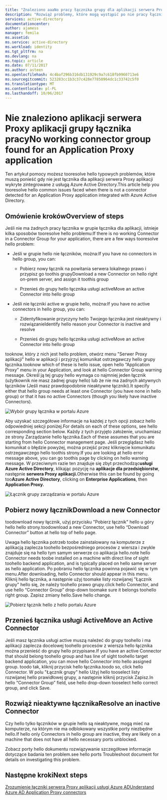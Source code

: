 ```yaml
---
title: "Znaleziono aaaNo pracy łącznika grupy dla aplikacji serwera Proxy aplikacji | Dokumentacja firmy Microsoft"
description: "Rozwiąż problemy, które mogą wystąpić po nie pracy łącznika w grupie łącznika dla aplikacji z powitania serwera Proxy aplikacji usługi Azure AD"
services: active-directory
documentationcenter: 
author: ajamess
manager: femila
ms.assetid: 
ms.service: active-directory
ms.workload: identity
ms.tgt_pltfrm: na
ms.devlang: na
ms.topic: article
ms.date: 07/11/2017
ms.author: asteen
ms.openlocfilehash: 4c4baf296b316db131929c9a7c618fb9960713e6
ms.sourcegitcommit: 523283cc1b3c37c428e77850964dc1c33742c5f0
ms.translationtype: MT
ms.contentlocale: pl-PL
ms.lasthandoff: 10/06/2017
---
```

# <a name="no-working-connector-group-found-for-an-application-proxy-application"></a><span data-ttu-id="88881-103">Nie znaleziono aplikacji serwera Proxy aplikacji grupy łącznika pracy</span><span class="sxs-lookup"><span data-stu-id="88881-103">No working connector group found for an Application Proxy application</span></span>

<span data-ttu-id="88881-104">Ten artykuł pomocy możesz tooresolve hello typowych problemów, które muszą ponieść gdy nie jest łącznika dla aplikacji serwera Proxy aplikacji wykryte zintegrowane z usługą Azure Active Directory.</span><span class="sxs-lookup"><span data-stu-id="88881-104">This article help you tooresolve hello common issues faced when there is not a connector detected for an Application Proxy application integrated with Azure Active Directory.</span></span>

## <a name="overview-of-steps"></a><span data-ttu-id="88881-105">Omówienie kroków</span><span class="sxs-lookup"><span data-stu-id="88881-105">Overview of steps</span></span>
<span data-ttu-id="88881-106">Jeśli nie ma żadnych pracy łącznika w grupie łącznika dla aplikacji, istnieje kilka sposobów tooresolve hello problemu:</span><span class="sxs-lookup"><span data-stu-id="88881-106">If there is no working Connector in a Connector Group for your application, there are a few ways tooresolve hello problem:</span></span>

-   <span data-ttu-id="88881-107">Jeśli w grupie hello nie łączników, można:</span><span class="sxs-lookup"><span data-stu-id="88881-107">If you have no connectors in hello group, you can:</span></span>

    -   <span data-ttu-id="88881-108">Pobierz nowy łącznik na powitania serwera lokalnego prawo i przypisz go toothis grupy</span><span class="sxs-lookup"><span data-stu-id="88881-108">Download a new Connector on hello right on-prem server, and assign it toothis group</span></span>

    -   <span data-ttu-id="88881-109">Przenieś do grupy hello łącznika usługi active</span><span class="sxs-lookup"><span data-stu-id="88881-109">Move an active Connector into hello group</span></span>

-   <span data-ttu-id="88881-110">Jeśli nie łączniki active w grupie hello, można:</span><span class="sxs-lookup"><span data-stu-id="88881-110">If you have no active connectors in hello group, you can:</span></span>

    -   <span data-ttu-id="88881-111">Zidentyfikowanie przyczyny hello Twojego łącznika jest nieaktywny i rozwiązanie</span><span class="sxs-lookup"><span data-stu-id="88881-111">Identify hello reason your Connector is inactive and resolve</span></span>

    -   <span data-ttu-id="88881-112">Przenieś do grupy hello łącznika usługi active</span><span class="sxs-lookup"><span data-stu-id="88881-112">Move an active Connector into hello group</span></span>

<span data-ttu-id="88881-113">tooknow, który z nich jest hello problem, otwórz menu "Serwer Proxy aplikacji" hello w aplikacji i przyjrzyj komunikat ostrzegawczy hello grupy łącznika.</span><span class="sxs-lookup"><span data-stu-id="88881-113">tooknow which of these is hello issue, open hello “Application Proxy” menu in your Application, and look at hello Connector Group warning message.</span></span> <span data-ttu-id="88881-114">Określ ją tej grupy hello wymaga co najmniej jeden łącznik (użytkownik nie masz żadnej grupy hello) lub że nie ma żadnych aktywnych łączników (Jeśli masz prawdopodobnie nieaktywne łączniki).</span><span class="sxs-lookup"><span data-stu-id="88881-114">It specify either that hello group needs at least one Connector (you have none in hello group) or that it has no active Connectors (though you likely have inactive Connectors).</span></span>

   ![Wybór grupy łącznika w portalu Azure](./media/application-proxy-connectivity-no-working-connector/no-active-connector.png)

<span data-ttu-id="88881-116">Aby uzyskać szczegółowe informacje na każdej z tych opcji zobacz hello odpowiedniej sekcji poniżej.</span><span class="sxs-lookup"><span data-stu-id="88881-116">For details on each of these options, see hello corresponding section below.</span></span> <span data-ttu-id="88881-117">Każdy z tych przyjęto założenie, uruchamiasz ze strony Zarządzanie hello łącznika.</span><span class="sxs-lookup"><span data-stu-id="88881-117">Each of these assumes that you are starting from hello Connector management page.</span></span> <span data-ttu-id="88881-118">Jeśli przeglądasz hello komunikat o błędzie powyżej, można przejść przez kliknięcie komunikatu ostrzegawczego hello toothis strony.</span><span class="sxs-lookup"><span data-stu-id="88881-118">If you are looking at hello error message above, you can go toothis page by clicking on hello warning message.</span></span> <span data-ttu-id="88881-119">W przeciwnym razie ten znajduje się zbyt przechodząc**usługi Azure Active Directory**, klikając pozycję na **aplikacje dla przedsiębiorstw**, następnie **serwera Proxy aplikacji.**</span><span class="sxs-lookup"><span data-stu-id="88881-119">Otherwise this can be found by going too**Azure Active Directory**, clicking on **Enterprise Applications**, then **Application Proxy.**</span></span>

   ![Łącznik grupy zarządzania w portalu Azure](./media/application-proxy-connectivity-no-working-connector/app-proxy.png)

## <a name="download-a-new-connector"></a><span data-ttu-id="88881-121">Pobierz nowy łącznik</span><span class="sxs-lookup"><span data-stu-id="88881-121">Download a new Connector</span></span>

<span data-ttu-id="88881-122">toodownload nowy łącznik, użyj przycisku "Pobierz łącznik" hello u góry hello hello strony.</span><span class="sxs-lookup"><span data-stu-id="88881-122">toodownload a new Connector, use hello “Download Connector” button at hello top of hello page.</span></span>

<span data-ttu-id="88881-123">Uwaga hello łącznika potrzeb toobe zainstalowany na komputerze z aplikacją zaplecza toohello bezpośredniego procesów z wiersza i zwykle znajduje się na hello tym samym serwerze co aplikacja hello.</span><span class="sxs-lookup"><span data-stu-id="88881-123">note hello Connector needs toobe installed on a machine with direct line of sight toohello backend application, and is typically placed on hello same server as hello application.</span></span> <span data-ttu-id="88881-124">Po pobraniu hello łącznika powinna pojawić się w tym menu.</span><span class="sxs-lookup"><span data-stu-id="88881-124">After downloading, hello Connector should appear in this menu.</span></span> <span data-ttu-id="88881-125">Kliknij hello łącznika, a następnie użyj toomake listy rozwijanej "Łącznik grupy" hello się, że należy toohello prawo grupy.</span><span class="sxs-lookup"><span data-stu-id="88881-125">click hello Connector, and use hello “Connector Group” drop-down toomake sure it belongs toohello right group.</span></span> <span data-ttu-id="88881-126">Zapisz zmiany hello.</span><span class="sxs-lookup"><span data-stu-id="88881-126">Save hello change.</span></span>

   ![Pobierz łącznik hello z hello portalu Azure](./media/application-proxy-connectivity-no-working-connector/download-connector.png)
   
## <a name="move-an-active-connector"></a><span data-ttu-id="88881-128">Przenieś łącznika usługi Active</span><span class="sxs-lookup"><span data-stu-id="88881-128">Move an Active Connector</span></span>

<span data-ttu-id="88881-129">Jeśli masz łącznika usługi active muszą należeć do grupy toohello i ma aplikacji zaplecza docelowej toohello procesów z wiersza hello łącznika można przenieść do grupy hello przypisane.</span><span class="sxs-lookup"><span data-stu-id="88881-129">If you have an active Connector that should belong toohello group and has line of sight toohello target backend application, you can move hello Connector into hello assigned group.</span></span> <span data-ttu-id="88881-130">toodo tak, kliknij przycisk hello łącznika.</span><span class="sxs-lookup"><span data-stu-id="88881-130">toodo so, click hello Connector.</span></span> <span data-ttu-id="88881-131">W polu "Łącznik grupy" hello Użyj hello tooselect listy rozwijanej hello prawidłowej grupy, a następnie kliknij przycisk Zapisz.</span><span class="sxs-lookup"><span data-stu-id="88881-131">In hello “Connector Group” field, use hello drop-down tooselect hello correct group, and click Save.</span></span>

## <a name="resolve-an-inactive-connector"></a><span data-ttu-id="88881-132">Rozwiąż nieaktywne łącznika</span><span class="sxs-lookup"><span data-stu-id="88881-132">Resolve an inactive Connector</span></span>

<span data-ttu-id="88881-133">Czy hello tylko łączników w grupie hello są nieaktywne, mogą mieć na komputerze, na którym nie ma odblokowany wszystkie porty niezbędne hello.</span><span class="sxs-lookup"><span data-stu-id="88881-133">If hello only Connectors in hello group are inactive, they are likely on a machine that does not have all hello necessary ports unblocked.</span></span>

<span data-ttu-id="88881-134">Zobacz porty hello dokumentu rozwiązywanie szczegółowe informacje dotyczące badania ten problem.</span><span class="sxs-lookup"><span data-stu-id="88881-134">see hello ports Troubleshoot document for details on investigating this problem.</span></span>

## <a name="next-steps"></a><span data-ttu-id="88881-135">Następne kroki</span><span class="sxs-lookup"><span data-stu-id="88881-135">Next steps</span></span>
[<span data-ttu-id="88881-136">Zrozumienie łączniki serwera Proxy aplikacji usługi Azure AD</span><span class="sxs-lookup"><span data-stu-id="88881-136">Understand Azure AD Application Proxy connectors</span></span>](application-proxy-understand-connectors.md)


